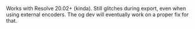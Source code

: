 Works with Resolve 20.02+ (kinda).
Still glitches during export, even when using external encoders.
The og dev will eventually work on a proper fix for that.
